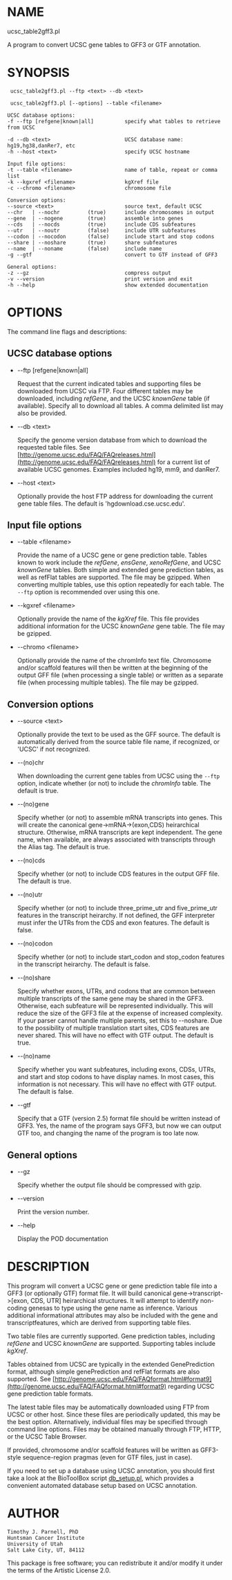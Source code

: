 # NAME 

ucsc\_table2gff3.pl

A program to convert UCSC gene tables to GFF3 or GTF annotation.

# SYNOPSIS

     ucsc_table2gff3.pl --ftp <text> --db <text>
     
     ucsc_table2gff3.pl [--options] --table <filename>
    
    UCSC database options:
    -f --ftp [refgene|known|all]          specify what tables to retrieve from UCSC
              
    -d --db <text>                        UCSC database name: hg19,hg38,danRer7, etc
    -h --host <text>                      specify UCSC hostname
    
    Input file options:
    -t --table <filename>                 name of table, repeat or comma list
    -k --kgxref <filename>                kgXref file
    -c --chromo <filename>                chromosome file
    
    Conversion options:
    --source <text>                       source text, default UCSC
    --chr   | --nochr         (true)      include chromosomes in output
    --gene  | --nogene        (true)      assemble into genes
    --cds   | --nocds         (true)      include CDS subfeatures
    --utr   | --noutr         (false)     include UTR subfeatures
    --codon | --nocodon       (false)     include start and stop codons
    --share | --noshare       (true)      share subfeatures
    --name  | --noname        (false)     include name
    -g --gtf                              convert to GTF instead of GFF3
    
    General options:
    -z --gz                               compress output
    -v --version                          print version and exit
    -h --help                             show extended documentation

# OPTIONS

The command line flags and descriptions:

## UCSC database options

- --ftp \[refgene|known|all\]

    Request that the current indicated tables and supporting files be 
    downloaded from UCSC via FTP. Four different tables may be downloaded, 
    including _refGene_, and the UCSC _knownGene_ table (if available). 
    Specify all to download all tables. A comma delimited list may also 
    be provided.

- --db &lt;text>

    Specify the genome version database from which to download the requested 
    table files. See [http://genome.ucsc.edu/FAQ/FAQreleases.html](http://genome.ucsc.edu/FAQ/FAQreleases.html) for a 
    current list of available UCSC genomes. Examples included hg19, mm9, and 
    danRer7.

- --host &lt;text>

    Optionally provide the host FTP address for downloading the current 
    gene table files. The default is 'hgdownload.cse.ucsc.edu'.

## Input file options

- --table &lt;filename>

    Provide the name of a UCSC gene or gene prediction table. Tables known 
    to work include the _refGene_, _ensGene_, _xenoRefGene_, and UCSC 
    _knownGene_ tables. Both simple and extended gene prediction tables, as 
    well as refFlat tables are supported. The file may be gzipped. When 
    converting multiple tables, use this option repeatedly for each table. 
    The `--ftp` option is recommended over using this one.

- --kgxref &lt;filename>

    Optionally provide the name of the _kgXref_ file. This file 
    provides additional information for the UCSC _knownGene_ gene table.
    The file may be gzipped.

- --chromo &lt;filename>

    Optionally provide the name of the chromInfo text file. Chromosome 
    and/or scaffold features will then be written at the beginning of the 
    output GFF file (when processing a single table) or written as a 
    separate file (when processing multiple tables). The file may be gzipped.

## Conversion options

- --source &lt;text>

    Optionally provide the text to be used as the GFF source. The default is 
    automatically derived from the source table file name, if recognized, or 
    'UCSC' if not recognized.

- --(no)chr

    When downloading the current gene tables from UCSC using the `--ftp` 
    option, indicate whether (or not) to include the _chromInfo_ table. 
    The default is true. 

- --(no)gene

    Specify whether (or not) to assemble mRNA transcripts into genes. This 
    will create the canonical gene->mRNA->(exon,CDS) heirarchical 
    structure. Otherwise, mRNA transcripts are kept independent. The gene name, 
    when available, are always associated with transcripts through the Alias 
    tag. The default is true.

- --(no)cds

    Specify whether (or not) to include CDS features in the output GFF file. 
    The default is true.

- --(no)utr

    Specify whether (or not) to include three\_prime\_utr and five\_prime\_utr 
    features in the transcript heirarchy. If not defined, the GFF interpreter 
    must infer the UTRs from the CDS and exon features. The default is false.

- --(no)codon

    Specify whether (or not) to include start\_codon and stop\_codon features 
    in the transcript heirarchy. The default is false.

- --(no)share

    Specify whether exons, UTRs, and codons that are common between multiple 
    transcripts of the same gene may be shared in the GFF3. Otherwise, each 
    subfeature will be represented individually. This will reduce the size of 
    the GFF3 file at the expense of increased complexity. If your parser 
    cannot handle multiple parents, set this to --noshare. Due to the 
    possibility of multiple translation start sites, CDS features are never 
    shared. This will have no effect with GTF output. The default is true. 

- --(no)name

    Specify whether you want subfeatures, including exons, CDSs, UTRs, and 
    start and stop codons to have display names. In most cases, this 
    information is not necessary. This will have no effect with GTF output. 
    The default is false.

- --gtf

    Specify that a GTF (version 2.5) format file should be written instead of 
    GFF3. Yes, the name of the program says GFF3, but now we can output GTF 
    too, and changing the name of the program is too late now.

## General options

- --gz

    Specify whether the output file should be compressed with gzip.

- --version

    Print the version number.

- --help

    Display the POD documentation

# DESCRIPTION

This program will convert a UCSC gene or gene prediction table file into a
GFF3 (or optionally GTF) format file. It will build canonical 
gene->transcript->\[exon, CDS, UTR\] heirarchical structures. It will 
attempt to identify non-coding genesas to type using the gene name as inference. 
Various additional informational attributes may also be included with the gene 
and transcriptfeatures, which are derived from supporting table files.

Two table files are currently supported. Gene prediction tables, including 
_refGene_ and UCSC _knownGene_ are supported. Supporting tables include 
_kgXref_. 

Tables obtained from UCSC are typically in the extended GenePrediction 
format, although simple genePrediction and refFlat formats are also 
supported. See [http://genome.ucsc.edu/FAQ/FAQformat.html#format9](http://genome.ucsc.edu/FAQ/FAQformat.html#format9) regarding
UCSC gene prediction table formats. 

The latest table files may be automatically downloaded using FTP from 
UCSC or other host. Since these files are periodically updated, this may 
be the best option. Alternatively, individual files may be specified 
through command line options. Files may be obtained manually through FTP, 
HTTP, or the UCSC Table Browser. 

If provided, chromosome and/or scaffold features will be written as GFF3-style 
sequence-region pragmas (even for GTF files, just in case).

If you need to set up a database using UCSC annotation, you should first 
take a look at the BioToolBox script [db\_setup.pl](https://metacpan.org/pod/db_setup.pl), which provides a 
convenient automated database setup based on UCSC annotation.  

# AUTHOR

    Timothy J. Parnell, PhD
    Huntsman Cancer Institute
    University of Utah
    Salt Lake City, UT, 84112

This package is free software; you can redistribute it and/or modify
it under the terms of the Artistic License 2.0.  
